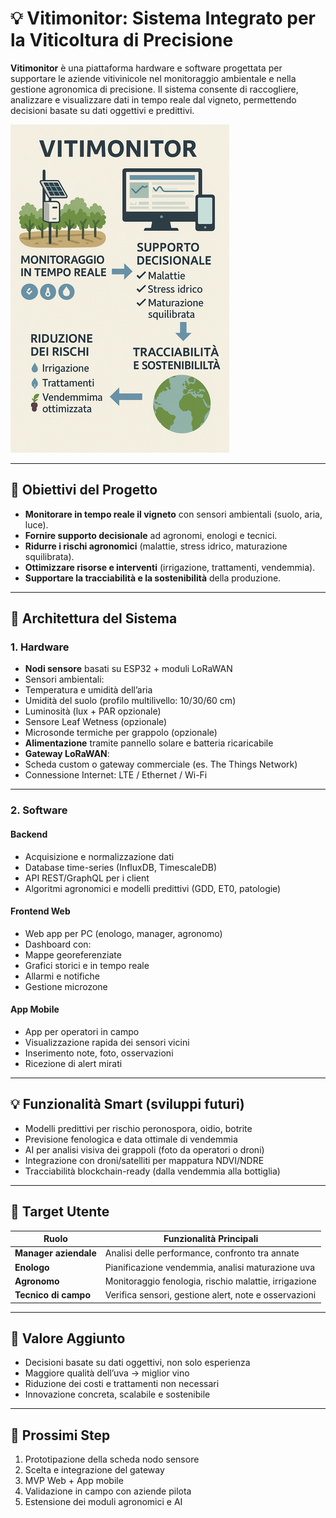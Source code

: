 # 💡 Vitimonitor: Sistema Integrato per la Viticoltura di Precisione

**Vitimonitor** è una piattaforma hardware e software progettata per supportare le aziende vitivinicole nel monitoraggio ambientale e nella gestione agronomica di precisione.
Il sistema consente di raccogliere, analizzare e visualizzare dati in tempo reale dal vigneto, permettendo decisioni basate su dati oggettivi e predittivi.

![Idea sulla viticoltura di precisione](./images/idea_small.png)

---

## 🌱 Obiettivi del Progetto

- **Monitorare in tempo reale il vigneto** con sensori ambientali (suolo, aria, luce).
- **Fornire supporto decisionale** ad agronomi, enologi e tecnici.
- **Ridurre i rischi agronomici** (malattie, stress idrico, maturazione squilibrata).
- **Ottimizzare risorse e interventi** (irrigazione, trattamenti, vendemmia).
- **Supportare la tracciabilità e la sostenibilità** della produzione.

---

## 🔧 Architettura del Sistema

### 1. **Hardware**

- **Nodi sensore** basati su ESP32 + moduli LoRaWAN
- Sensori ambientali:
- Temperatura e umidità dell’aria
- Umidità del suolo (profilo multilivello: 10/30/60 cm)
- Luminosità (lux + PAR opzionale)
- Sensore Leaf Wetness (opzionale)
- Microsonde termiche per grappolo (opzionale)
- **Alimentazione** tramite pannello solare e batteria ricaricabile
- **Gateway LoRaWAN**:
- Scheda custom o gateway commerciale (es. The Things Network)
- Connessione Internet: LTE / Ethernet / Wi-Fi

---

### 2. **Software**

#### Backend

- Acquisizione e normalizzazione dati
- Database time-series (InfluxDB, TimescaleDB)
- API REST/GraphQL per i client
- Algoritmi agronomici e modelli predittivi (GDD, ET0, patologie)

#### Frontend Web

- Web app per PC (enologo, manager, agronomo)
- Dashboard con:
- Mappe georeferenziate
- Grafici storici e in tempo reale
- Allarmi e notifiche
- Gestione microzone

#### App Mobile

- App per operatori in campo
- Visualizzazione rapida dei sensori vicini
- Inserimento note, foto, osservazioni
- Ricezione di alert mirati

---

## 💡 Funzionalità Smart (sviluppi futuri)

- Modelli predittivi per rischio peronospora, oidio, botrite
- Previsione fenologica e data ottimale di vendemmia
- AI per analisi visiva dei grappoli (foto da operatori o droni)
- Integrazione con droni/satelliti per mappatura NDVI/NDRE
- Tracciabilità blockchain-ready (dalla vendemmia alla bottiglia)

---

## 📘 Target Utente

| Ruolo| Funzionalità Principali |
|--------------------|---------------------------------------------------------|
| **Manager aziendale** | Analisi delle performance, confronto tra annate|
| **Enologo** | Pianificazione vendemmia, analisi maturazione uva|
| **Agronomo**| Monitoraggio fenologia, rischio malattie, irrigazione|
| **Tecnico di campo** | Verifica sensori, gestione alert, note e osservazioni|

---

## 🎯 Valore Aggiunto

- Decisioni basate su dati oggettivi, non solo esperienza
- Maggiore qualità dell’uva → miglior vino
- Riduzione dei costi e trattamenti non necessari
- Innovazione concreta, scalabile e sostenibile

---

## 🚀 Prossimi Step

1. Prototipazione della scheda nodo sensore
2. Scelta e integrazione del gateway
3. MVP Web + App mobile
4. Validazione in campo con aziende pilota
5. Estensione dei moduli agronomici e AI


